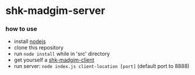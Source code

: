 # shk-madgim-server

### how to use

- install [nodejs]
- clone this repository
- run `node install` while in 'src' directory
- get yourself a [shk-madgim-client]
- run server: `node index.js client-location [port]` (default port to 8888)

[//]:#

[shk-madgim-client]: <http://https://github.com/SBD580/shk-madgim-client>
[nodejs]: <https://nodejs.org/en/download/>